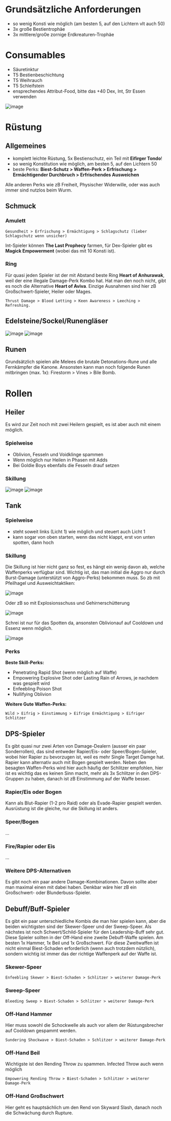# Grundsätzliche Anforderungen

- so wenig Konsti wie möglich (am besten 5, auf den Lichtern vlt auch 50)
- 3x große Bestientrophäe
- 3x mittlere/gro0e zornige Erdkreaturen-Trophäe

# Consumables 

- Säuretinktur
- T5 Bestienbeschichtung
- T5 Weihrauch
- T5 Schleifstein
- ensprechendes Attribut-Food, bitte das +40 Dex, Int, Str Essen verwenden

![image](https://github.com/MassiveHiggsField/SandwurmDocs/assets/3681429/b8a600ea-057d-4a63-a590-221fbe4d03c2)

# Rüstung

## Allgemeines

- komplett leichte Rüstung, 5x Bestienschutz, ein Teil mit **Eifirger Tondo**!
- so wenig Konstitution wie möglich, am besten 5, auf den Lichtern 50
- beste Perks: **Biest-Schutz > Waffen-Perk > Erfrischung > Ermächtigender Durchbruch > Erfrischendes Ausweichen**

Alle anderen Perks wie zB Freiheit, Physischer Widerwille, oder was auch immer sind nutzlos beim Wurm.

## Schmuck

### Amulett

    Gesundheit > Erfrischung > Ermächtigung > Schlagschutz (lieber Schlagschutz wenn unsicher)

Int-Spieler können **The Last Prophecy** farmen, für Dex-Spieler gibt es **Magick Empowerment** (wobei das mit 10 Konsti ist). 

### Ring 

Für quasi jeden Spieler ist der mit Abstand beste Ring **Heart of Anhurawak**, weil der eine illegale Damage-Perk Kombo hat. Hat man den noch nicht, gibt es noch die Alternative **Heart of Aviva**. Einzige Ausnahmen sind hier zB Großschwert-Spieler, Heiler oder Mages. 

    Thrust Damage > Blood Letting > Keen Awareness > Leeching > Refreshing.
    
## Edelsteine/Sockel/Runengläser

![image](https://github.com/MassiveHiggsField/SandwurmDocs/assets/3681429/23e06165-d31a-4862-97c0-e44d293c7a3d)
![image](https://github.com/MassiveHiggsField/SandwurmDocs/assets/3681429/52e4f592-315a-4ca3-bd31-2c50bcfb343e)

## Runen

Grundsätzlich spielen alle Melees die brutale Detonations-Rune und alle Fernkämpfer die Kanone. Ansonsten kann man noch folgende Runen mitbringen (max. 1x): Firestorm > Vines > Bile Bomb. 

# Rollen

## Heiler

Es wird zur Zeit noch mit zwei Heilern gespielt, es ist aber auch mit einem möglich. 

### Spielweise

- Oblivion, Fesseln und Voidklinge spammen
- Wenn möglich nur Heilen in Phasen mit Adds
- Bei Goldie Boys ebenfalls die Fesseln drauf setzen

### Skillung

![image](https://github.com/MassiveHiggsField/SandwurmDocs/assets/3681429/857d45a0-88f7-422d-8f96-1eafabef840e)
![image](https://github.com/MassiveHiggsField/SandwurmDocs/assets/3681429/2764e6e1-2820-4741-b583-50f714a9e6bb)

## Tank

### Spielweise

- steht soweit links (Licht 1) wie möglich und steuert auch Licht 1
- kann sogar von oben starten, wenn das nicht klappt, erst von unten spotten, dann hoch

### Skillung

Die Skillung ist hier nicht ganz so fest, es hängt ein wenig davon ab, welche Waffenperks verfügbar sind. Wichtig ist, das man initial die Aggro nur durch Burst-Damage (unterstützt von Aggro-Perks) bekommen muss. So zb mit Pfeilhagel und Ausweichtaktiken:

![image](https://github.com/MassiveHiggsField/SandwurmDocs/assets/3681429/8f9ea37f-72f6-43e7-a247-65ee7edcd474)

Oder zB so mit Explosionsschuss und Gehirnerschütterung

![image](https://github.com/MassiveHiggsField/SandwurmDocs/assets/3681429/f92291b3-141e-4bda-ba5b-add77be48df7)

Schrei ist nur für das Spotten da, ansonsten Oblivionauf auf Cooldown und Essenz wenn möglich.

![image](https://github.com/MassiveHiggsField/SandwurmDocs/assets/3681429/97c36f38-559a-4e5c-b985-52c2fc1e8075)

### Perks

**Beste Skill-Perks:**

- Penetrating Rapid Shot (wenn möglich auf Waffe)
- Empowering Explosive Shot oder Lasting Rain of Arrows, je nachdem was gespielt wird
- Enfeebling Poison Shot
- Nullifying Oblivion

**Weitere Gute Waffen-Perks:**

    Wild > Eifrig > Einstimmung > Eifrige Ermächtigung > Eifriger Schlitzer

## DPS-Spieler

Es gibt quasi nur zwei Arten von Damage-Dealern (ausser ein paar Sonderrollen), das sind entweder Rapier/Eis- oder Speer/Bogen-Spieler, wobei hier Rapier zu bevorzugen ist, weil es mehr Single Target Damge hat. Rapier kann alternativ auch mit Bogen gespielt werden. Neben den besagten Waffen-Perks wird hier auch häufig der Schlitzer empfohlen, hier ist es wichtig das es keinen Sinn macht, mehr als 3x Schlitzer in den DPS-Gruppen zu haben, danach ist zB Einstimmung auf der Waffe besser.

### Rapier/Eis oder Bogen

Kann als Blut-Rapier (1-2 pro Raid) oder als Evade-Rapier gespielt werden. Ausrüstung ist die gleiche, nur die Skillung ist anders. 

### Speer/Bogen

...

### Fire/Rapier oder Eis

...

### Weitere DPS-Alternativen

Es gibt noch ein paar andere Damage-Kombinationen. Davon sollte aber man maximal einen mit dabei haben. Denkbar wäre hier zB ein Großschwert- oder Blunderbuss-Spieler. 

## Debuff/Buff-Spieler

Es gibt ein paar unterschiedliche Kombis die man hier spielen kann, aber die beiden wichtigsten sind der Skewer-Speer und der Sweep-Speer. Als nächstes ist noch Schwert/Schild-Spieler für den Leadership-Buff sehr gut. Diese Spieler sollten in der Off-Hand eine zweite Debuff-Waffe spielen. Am besten 1x Hammer, 1x Beil und 1x Großschwert. Für diese Zweitwaffen ist nicht einmal Biest-Schaden erforderlich (wenn auch trotzdem nützlich), sondern wichtig ist immer das der richtige Waffenperk auf der Waffe ist. 

### Skewer-Speer

    Enfeebling Skewer > Biest-Schaden > Schlitzer > weiterer Damage-Perk

### Sweep-Speer

    Bleeding Sweep > Biest-Schaden > Schlitzer > weiterer Damage-Perk

### Off-Hand Hammer

Hier muss sowohl die Schockwelle als auch vor allem der Rüstungsbrecher auf Cooldown gespammt werden. 

    Sundering Shockwave > Biest-Schaden > Schlitzer > weiterer Damage-Perk

### Off-Hand Beil

Wichtigste ist den Rending Throw zu spammen. Infected Throw auch wenn möglich

    Empowering Rending Throw > Biest-Schaden > Schlitzer > weiterer Damage-Perk

### Off-Hand Großschwert

Hier geht es hauptsächlich um den Rend von Skyward Slash, danach noch die Schwächung durch Rupture. 

    




